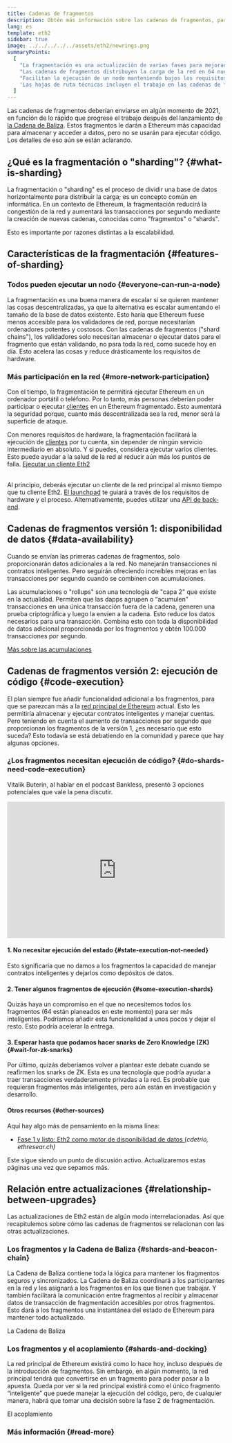 ```yaml
---
title: Cadenas de fragmentos
description: Obtén más información sobre las cadenas de fragmentos, particiones de la red que proporcionan a Ethereum más capacidad de transacción y facilitan su ejecución.
lang: es
template: eth2
sidebar: true
image: ../../../../../assets/eth2/newrings.png
summaryPoints:
  [
    "La fragmentación es una actualización de varias fases para mejorar la escalabilidad y la capacidad de Ethereum.",
    "Las cadenas de fragmentos distribuyen la carga de la red en 64 nuevas cadenas.",
    "Facilitan la ejecución de un nodo manteniendo bajos los requisitos de hardware.",
    'Las hojas de ruta técnicas incluyen el trabajo en las cadenas de fragmentos en la "Fase 1" y potencialmente en la "Fase 2".',
  ]
---
```


<UpgradeStatus date="~2021">
  Las cadenas de fragmentos deberían enviarse en algún momento de 2021, en función de lo rápido que progrese el trabajo después del lanzamiento de <a href="/en/eth2/beacon-chain/">la Cadena de Baliza</a>. Estos fragmentos le darán a Ethereum más capacidad para almacenar y acceder a datos, pero no se usarán para ejecutar código. Los detalles de eso aún se están aclarando.
</UpgradeStatus>

## ¿Qué es la fragmentación o "sharding"? {#what-is-sharding}

La fragmentación o "sharding" es el proceso de dividir una base de datos horizontalmente para distribuir la carga; es un concepto común en informática. En un contexto de Ethereum, la fragmentación reducirá la congestión de la red y aumentará las transacciones por segundo mediante la creación de nuevas cadenas, conocidas como "fragmentos" o "shards".

Esto es importante por razones distintas a la escalabilidad.

## Características de la fragmentación {#features-of-sharding}

### Todos pueden ejecutar un nodo {#everyone-can-run-a-node}

La fragmentación es una buena manera de escalar si se quieren mantener las cosas descentralizadas, ya que la alternativa es escalar aumentando el tamaño de la base de datos existente. Esto haría que Ethereum fuese menos accesible para los validadores de red, porque necesitarían ordenadores potentes y costosos. Con las cadenas de fragmentos ("shard chains"), los validadores solo necesitan almacenar o ejecutar datos para el fragmento que están validando, no para toda la red, como sucede hoy en día. Esto acelera las cosas y reduce drásticamente los requisitos de hardware.

### Más participación en la red {#more-network-participation}

Con el tiempo, la fragmentación te permitirá ejecutar Ethereum en un ordenador portátil o teléfono. Por lo tanto, más personas deberían poder participar o ejecutar [clientes](/developers/docs/nodes-and-clients/) en un Ethereum fragmentado. Esto aumentará la seguridad porque, cuanto más descentralizada sea la red, menor será la superficie de ataque.

Con menores requisitos de hardware, la fragmentación facilitará la ejecución de [clientes](/developers/docs/nodes-and-clients/) por tu cuenta, sin depender de ningún servicio intermediario en absoluto. Y si puedes, considera ejecutar varios clientes. Esto puede ayudar a la salud de la red al reducir aún más los puntos de falla. [Ejecutar un cliente Eth2](/eth2/get-involved/)

<br />

<InfoBanner isWarning={true}>
  Al principio, deberás ejecutar un cliente de la red principal al mismo tiempo que tu cliente Eth2. <a href="https://launchpad.ethereum.org" target="_blank">El launchpad</a> te guiará a través de los requisitos de hardware y el proceso. Alternativamente, puedes utilizar una <a href="/en/developers/docs/apis/backend/#available-libraries">API de back-end</a>.
</InfoBanner>

## Cadenas de fragmentos versión 1: disponibilidad de datos {#data-availability}

Cuando se envían las primeras cadenas de fragmentos, solo proporcionarán datos adicionales a la red. No manejarán transacciones ni contratos inteligentes. Pero seguirán ofreciendo increíbles mejoras en las transacciones por segundo cuando se combinen con acumulaciones.

Las acumulaciones o "rollups" son una tecnología de "capa 2" que existe en la actualidad. Permiten que las dapps agrupen o “acumulen” transacciones en una única transacción fuera de la cadena, generen una prueba criptográfica y luego la envíen a la cadena. Esto reduce los datos necesarios para una transacción. Combina esto con toda la disponibilidad de datos adicional proporcionada por los fragmentos y obtén 100.000 transacciones por segundo.

[Más sobre las acumulaciones](/developers/docs/scaling/layer-2-rollups/#rollups)

## Cadenas de fragmentos versión 2: ejecución de código {#code-execution}

El plan siempre fue añadir funcionalidad adicional a los fragmentos, para que se parezcan más a la [red principal de Ethereum](/glossary/#mainnet) actual. Esto les permitiría almacenar y ejecutar contratos inteligentes y manejar cuentas. Pero teniendo en cuenta el aumento de transacciones por segundo que proporcionan los fragmentos de la versión 1, ¿es necesario que esto suceda? Esto todavía se está debatiendo en la comunidad y parece que hay algunas opciones.

### ¿Los fragmentos necesitan ejecución de código? {#do-shards-need-code-execution}

Vitalik Buterin, al hablar en el podcast Bankless, presentó 3 opciones potenciales que vale la pena discutir.

<iframe width="100%" height="315" src="https://www.youtube.com/embed/-R0j5AMUSzA?start=5841" frameborder="0" allow="accelerometer; autoplay; clipboard-write; encrypted-media; gyroscope; picture-in-picture" allowfullscreen mark="crwd-mark"></iframe>

#### 1. No necesitar ejecución del estado {#state-execution-not-needed}

Esto significaría que no damos a los fragmentos la capacidad de manejar contratos inteligentes y dejarlos como depósitos de datos.

#### 2. Tener algunos fragmentos de ejecución {#some-execution-shards}

Quizás haya un compromiso en el que no necesitemos todos los fragmentos (64 están planeados en este momento) para ser más inteligentes. Podríamos añadir esta funcionalidad a unos pocos y dejar el resto. Esto podría acelerar la entrega.

#### 3. Esperar hasta que podamos hacer snarks de Zero Knowledge (ZK) {#wait-for-zk-snarks}

Por último, quizás deberíamos volver a plantear este debate cuando se reafirmen los snarks de ZK. Esta es una tecnología que podría ayudar a traer transacciones verdaderamente privadas a la red. Es probable que requieran fragmentos más inteligentes, pero aún están en investigación y desarrollo.

#### Otros recursos {#other-sources}

Aquí hay algo más de pensamiento en la misma línea:

- [Fase 1 y listo: Eth2 como motor de disponibilidad de datos (](https://ethresear.ch/t/phase-one-and-done-eth2-as-a-data-availability-engine/5269/8)_cdetrio, ethresear.ch)_

Este sigue siendo un punto de discusión activo. Actualizaremos estas páginas una vez que sepamos más.

## Relación entre actualizaciones {#relationship-between-upgrades}

Las actualizaciones de Eth2 están de algún modo interrelacionadas. Así que recapitulemos sobre cómo las cadenas de fragmentos se relacionan con las otras actualizaciones.

### Los fragmentos y la Cadena de Baliza {#shards-and-beacon-chain}

La Cadena de Baliza contiene toda la lógica para mantener los fragmentos seguros y sincronizados. La Cadena de Baliza coordinará a los participantes en la red y les asignará a los fragmentos en los que tienen que trabajar. Y también facilitará la comunicación entre fragmentos al recibir y almacenar datos de transacción de fragmentación accesibles por otros fragmentos. Esto dará a los fragmentos una instantánea del estado de Ethereum para mantener todo actualizado.

<ButtonLink to="/eth2/beacon-chain/">La Cadena de Baliza</ButtonLink>

### Los fragmentos y el acoplamiento {#shards-and-docking}

La red principal de Ethereum existirá como lo hace hoy, incluso después de la introducción de fragmentos. Sin embargo, en algún momento, la red principal tendrá que convertirse en un fragmento para poder pasar a la apuesta. Queda por ver si la red principal existirá como el único fragmento “inteligente” que puede manejar la ejecución del código, pero, de cualquier manera, habrá que tomar una decisión sobre la fase 2 de fragmentación.

<ButtonLink to="/eth2/merge/">El acoplamiento</ButtonLink>

<Divider />

### Más información {#read-more}

<Eth2ShardChainsList />
